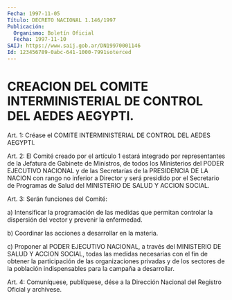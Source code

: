 ```yaml
---
Fecha: 1997-11-05
Título: DECRETO NACIONAL 1.146/1997
Publicación:
  Organismo: Boletín Oficial
  Fecha: 1997-11-10
SAIJ: https://www.saij.gob.ar/DN19970001146
Id: 123456789-0abc-641-1000-7991soterced
---
```

# CREACION DEL COMITE INTERMINISTERIAL DE CONTROL DEL AEDES AEGYPTI.

<a id="1"></a>
Art. 1:  Créase  el  COMITE INTERMINISTERIAL DE CONTROL DEL AEDES AEGYPTI.

<a id="2"></a>
Art. 2: El Comité creado por  el  artículo  1 estará integrado por representantes  de la Jefatura de Gabinete de Ministros,  de  todos los Ministerios del  PODER  EJECUTIVO NACIONAL y de las Secretarías de la PRESIDENCIA DE LA NACION  con  rango no inferior a Director y será  presidido  por  el  Secretario  de  Programas  de  Salud  del MINISTERIO DE SALUD Y ACCION SOCIAL.

<a id="3"></a>
Art. 3: Serán funciones del Comité:

a)  Intensificar  la  programación  de  las  medidas  que  permitan controlar  la  dispersión  del  vector  y  prevenir  la  enfermedad.

b)  Coordinar  las  acciones    a  desarrollar  en  la  materia.

c) Proponer al PODER EJECUTIVO NACIONAL, a través del MINISTERIO DE SALUD Y ACCION SOCIAL, todas las medidas necesarias  con  el fin de obtener  la  participación de las organizaciones privadas y de  los sectores  de  la    población  indispensables  para  la  campaña  a desarrollar.

<a id="4"></a>
Art. 4: Comuníquese, publíquese,  dése a la Dirección Nacional del Registro  Oficial  y  archívese.